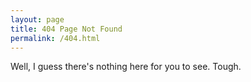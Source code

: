 ```yaml
---
layout: page
title: 404 Page Not Found
permalink: /404.html
---
```

Well, I guess there's nothing here for you to see. Tough.